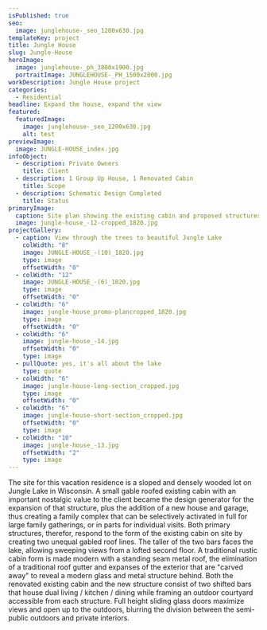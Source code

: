 ```yaml
---
isPublished: true
seo:
  image: junglehouse-_seo_1200x630.jpg
templateKey: project
title: Jungle House
slug: Jungle-House
heroImage:
  image: junglehouse-_ph_3800x1900.jpg
  portraitImage: JUNGLEHOUSE-_PH_1500x2000.jpg
workDescription: Jungle House project
categories:
  - Residential
headline: Expand the house, expand the view
featured:
  featuredImage:
    image: junglehouse-_seo_1200x630.jpg
    alt: test
previewImage:
  image: JUNGLE-HOUSE_index.jpg
infoObject:
  - description: Private Owners
    title: Client
  - description: 1 Group Up House, 1 Renovated Cabin
    title: Scope
  - description: Schematic Design Completed
    title: Status
primaryImage:
  caption: Site plan showing the existing cabin and proposed structures
  image: jungle-house_-12-cropped_1820.jpg
projectGallery:
  - caption: View through the trees to beautiful Jungle Lake
    colWidth: "8"
    image: JUNGLE-HOUSE_-(10)_1820.jpg
    type: image
    offsetWidth: "0"
  - colWidth: "12"
    image: JUNGLE-HOUSE_-(6)_1820.jpg
    type: image
    offsetWidth: "0"
  - colWidth: "6"
    image: jungle-house_promo-plancropped_1820.jpg
    type: image
    offsetWidth: "0"
  - colWidth: "6"
    image: jungle-house_-14.jpg
    offsetWidth: "0"
    type: image
  - pullQuote: yes, it's all about the lake
    type: quote
  - colWidth: "6"
    image: jungle-house-long-section_cropped.jpg
    type: image
    offsetWidth: "0"
  - colWidth: "6"
    image: jungle-house-short-section_cropped.jpg
    offsetWidth: "0"
    type: image
  - colWidth: "10"
    image: jungle-house_-13.jpg
    offsetWidth: "2"
    type: image
---
```


The site for this vacation residence is a sloped and densely wooded lot on Jungle Lake in Wisconsin. A small gable roofed existing cabin with an important nostalgic value to the client became the design generator for the expansion of that structure, plus the addition of a new house and garage, thus creating a family complex that can be selectively activated in full for large family gatherings, or in parts for individual visits. Both primary structures, therefor, respond to the form of the existing cabin on site by creating two unequal gabled roof lines. The taller of the two bars faces the lake, allowing sweeping views from a lofted second floor. A traditional rustic cabin form is made modern with a standing seam metal roof, the elimination of a traditional roof gutter and expanses of the exterior that are "carved away" to reveal a modern glass and metal structure behind. Both the renovated existing cabin and the new structure consist of two shifted bars that house dual living / kitchen / dining while framing an outdoor courtyard accessible from each structure. Full height sliding glass doors maximize views and open up to the outdoors, blurring the division between the semi-public outdoors and private interiors.
